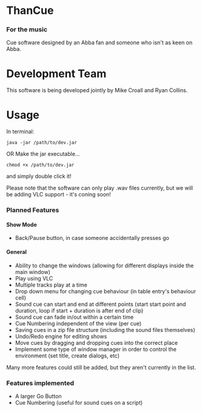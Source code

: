 # ThanCue #
### For the music ###
Cue software designed by an Abba fan and someone who isn't as keen on Abba.

# Development Team
This software is being developed jointly by Mike Croall and Ryan Collins.

# Usage
In terminal:

    java -jar /path/to/dev.jar
OR 
Make the jar executable...

    chmod +x /path/to/dev.jar
and simply double click it!

Please note that the software can only play .wav files currently, but we will be adding VLC support - it's coning soon!

### Planned Features
#### Show Mode
- Back/Pause button, in case someone accidentally presses go

#### General
- Ability to change the windows (allowing for different displays inside the main window)
- Play using VLC
- Multiple tracks play at a time
- Drop down menu for changing cue behaviour (in table entry's behaviour cell)
- Sound cue can start and end at different points (start start point and duration, loop if start + duration is after end of clip)
- Sound cue can fade in/out within a certain time
- Cue Numbering independent of the view (per cue)
- Saving cues in a zip file structure (including the sound files themselves)
- Undo/Redo engine for editing shows
- Move cues by dragging and dropping cues into the correct place
- Implement some type of window manager in order to control the environment (set title, create dialogs, etc)

Many more features could still be added, but they aren't currently in the list.


### Features implemented
- A larger Go Button
- Cue Numbering (useful for sound cues on a script)

